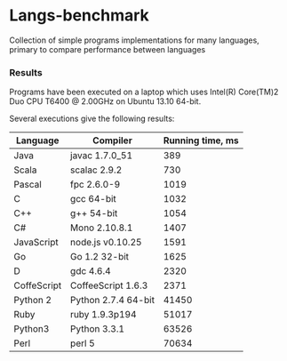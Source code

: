 Langs-benchmark
===============

Collection of simple programs implementations for many languages, primary to compare performance between languages

### Results

Programs have been executed on a laptop which uses Intel(R) Core(TM)2 Duo CPU T6400  @ 2.00GHz on Ubuntu 13.10 64-bit.

Several executions give the following results:

|Language|Compiler|Running time, ms|
|--------|--------|------------|
|Java | javac 1.7.0_51 | 389 |
|Scala | scalac 2.9.2 | 730 |
|Pascal | fpc 2.6.0-9 | 1019 |
|C     | gcc 64-bit| 1032 | 
|C++     |g++ 54-bit | 1054 |
|C# | Mono 2.10.8.1 | 1407 |
|JavaScript | node.js v0.10.25 | 1591 |
|Go | Go 1.2 32-bit | 1625 |
|D | gdc 4.6.4 | 2320 |
|CoffeScript | CoffeeScript 1.6.3 | 2371 |
|Python 2 | Python 2.7.4 64-bit | 41450 |
|Ruby | ruby 1.9.3p194 | 51017 |
|Python3 | Python 3.3.1 | 63526 | 
|Perl | perl 5 | 70634
